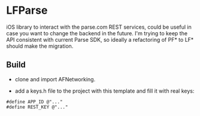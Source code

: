 LFParse
=======

iOS library to interact with the parse.com REST services, could be useful in case you want to change the backend in the future. I'm trying to keep the API consistent with current Parse SDK, so ideally a refactoring of PF* to LF* should make the migration.

Build
-----

* clone and import AFNetworking.

* add a keys.h file to the project with this template and fill it with real keys:

```
#define APP_ID @"..."
#define REST_KEY @"..."
```